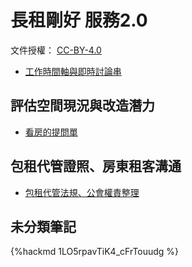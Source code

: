 # 長租剛好 服務2.0

文件授權： [CC-BY-4.0](https://creativecommons.org/licenses/by/4.0/deed.zh_TW)

- [工作時間軸與即時討論串](https://g0v.hackmd.io/@PNNNN/SJwxbBR21l#Rentea-%E9%95%B7%E7%A7%9F%E5%89%9B%E5%A5%BD-%E6%9C%8D%E5%8B%9920)

## 評估空間現況與改造潛力

- [看房的提問單](https://g0v.hackmd.io/@r7RsPeDURUie-pahYG-urQ/rkdP34-A1x)

## 包租代管證照、房東租客溝通

- [包租代管法規、公會權責整理](https://g0v.hackmd.io/8YxFlxSISTqt54GUrxbF0g)

## 未分類筆記

{%hackmd 1LO5rpavTiK4_cFrTouudg %}